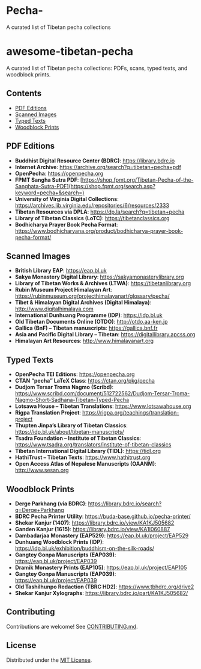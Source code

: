 # Pecha-
A curated list of Tibetan pecha collections
# awesome-tibetan-pecha

A curated list of Tibetan pecha collections: PDFs, scans, typed texts, and woodblock prints.

## Contents
- [PDF Editions](#pdf-editions)
- [Scanned Images](#scanned-images)
- [Typed Texts](#typed-texts)
- [Woodblock Prints](#woodblock-prints)

## PDF Editions
- **Buddhist Digital Resource Center (BDRC)**: https://library.bdrc.io  
- **Internet Archive**: https://archive.org/search?q=tibetan+pecha+pdf
- **OpenPecha**: https://openpecha.org
- **FPMT Sangha Sutra PDF**: [https://shop.fpmt.org/Tibetan-Pecha-of-the-Sanghata-Sutra-PDF](https://shop.fpmt.org/search.asp?keyword=pecha+&search=)
- **University of Virginia Digital Collections**: https://archives.lib.virginia.edu/repositories/6/resources/2333
- **Tibetan Resources via DPLA**: https://dp.la/search?q=tibetan+pecha
- **Library of Tibetan Classics (LoTC)**: https://tibetanclassics.org
- **Bodhicharya Prayer Book Pecha Format**: https://www.bodhicharyana.org/product/bodhicharya-prayer-book-pecha-format/

## Scanned Images
- **British Library EAP**: https://eap.bl.uk
- **Sakya Monastery Digital Library**: https://sakyamonasterylibrary.org
- **Library of Tibetan Works & Archives (LTWA)**: https://tibetanlibrary.org
- **Rubin Museum Project Himalayan Art**: https://rubinmuseum.org/projecthimalayanart/glossary/pecha/
- **Tibet & Himalayan Digital Archives (Digital Himalaya)**: http://www.digitalhimalaya.com
- **International Dunhuang Programme (IDP)**: https://idp.bl.uk
- **Old Tibetan Documents Online (OTDO)**: http://otdo.aa-ken.jp
- **Gallica (BnF) – Tibetan manuscripts**: https://gallica.bnf.fr
- **Asia and Pacific Digital Library – Tibetan**: https://digitallibrary.apcss.org
- **Himalayan Art Resources**: http://www.himalayanart.org

## Typed Texts
- **OpenPecha TEI Editions**: https://openpecha.org
- **CTAN “pecha” LaTeX Class**: https://ctan.org/pkg/pecha
- **Dudjom Tersar Troma Nagmo (Scribd)**: https://www.scribd.com/document/512722562/Dudjom-Tersar-Troma-Nagmo-Short-Sadhana-Tibetan-Typed-Pecha
- **Lotsawa House – Tibetan Translations**: https://www.lotsawahouse.org
- **Rigpa Translation Project**: https://rigpa.org/teachings/translation-project
- **Thupten Jinpa’s Library of Tibetan Classics**: https://idp.bl.uk/about/tibetan-manuscripts/
- **Tsadra Foundation – Institute of Tibetan Classics**: https://www.tsadra.org/translators/institute-of-tibetan-classics
- **Tibetan International Digital Library (TIDL)**: https://tidl.org
- **HathiTrust – Tibetan Texts**: https://www.hathitrust.org
- **Open Access Atlas of Nepalese Manuscripts (OAANM)**: http://www.sesan.org

## Woodblock Prints
- **Derge Parkhang (via BDRC)**: https://library.bdrc.io/search?q=Derge+Parkhang
- **BDRC Pecha Printer Utility**: https://buda-base.github.io/pecha-printer/
- **Shekar Kanjur (1407)**: https://library.bdrc.io/view/KA1KJ505682
- **Ganden Kanjur (1615)**: https://library.bdrc.io/view/KA1I060887
- **Dambadarjaa Monastery (EAP529)**: https://eap.bl.uk/project/EAP529
- **Dunhuang Woodblock Prints (IDP)**: https://idp.bl.uk/exhibition/buddhism-on-the-silk-roads/
- **Gangtey Gonpa Manuscripts (EAP039)**: https://eap.bl.uk/project/EAP039
- **Dramik Monastery Prints (EAP105)**: https://eap.bl.uk/project/EAP105
- **Gangtey Gonpa Manuscripts (EAP039)**: https://eap.bl.uk/project/EAP039
- **Old Tashilhunpo Redaction (TBRC HD2)**: https://www.tbhdrc.org/drive2
- **Shekar Kanjur Xylographs**: https://library.bdrc.io/part/KA1KJ505682/

## Contributing
Contributions are welcome! See [CONTRIBUTING.md](CONTRIBUTING.md).

## License
Distributed under the [MIT License](LICENSE).
